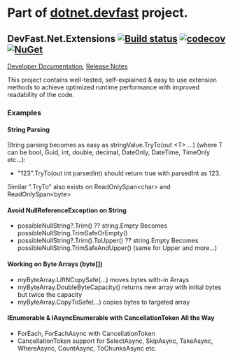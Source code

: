 # Part of [dotnet.devfast](https://github.com/samaysar/dotnet.devfast) project.

## DevFast.Net.Extensions [![Build status](https://ci.appveyor.com/api/projects/status/7naggm2lvjcikgn2?svg=true)](https://ci.appveyor.com/project/samaysar/devfast-dotnet-extensions) [![codecov](https://codecov.io/gh/samaysar/dotnet.devfast.extensions/graph/badge.svg?token=7DXJsSSBLm)](https://codecov.io/gh/samaysar/dotnet.devfast.extensions) [![NuGet](https://buildstats.info/nuget/DevFast.Net.Extensions)](https://www.nuget.org/packages/DevFast.Net.Extensions)
[Developer Documentation](https://github.com/samaysar/dotnet.devfast.extensions/blob/master/docs/index.md 'index'), [Release Notes](https://raw.githubusercontent.com/samaysar/dotnet.devfast.extensions/master/ReleaseNotes.txt)

This project contains well-tested, self-explained &amp; easy to use extension methods to achieve optimized runtime performance with improved readability of the code.

### Examples
#### String Parsing
String parsing becomes as easy as stringValue.TryTo(out &lt;T&gt; ...) (where T can be bool, Guid, int, double, decimal, DateOnly, DateTime, TimeOnly etc...):
 - "123".TryTo(out int parsedInt) should return true with parsedInt as 123.

Similar ".TryTo" also exists on ReadOnlySpan&lt;char&gt; and ReadOnlySpan&lt;byte&gt;

#### Avoid NullReferenceException on String
 - possibleNullString?.Trim() ?? string.Empty Becomes possibleNullString.TrimSafeOrEmpty()
 - possibleNullString?.Trim().ToUpper() ?? string.Empty Becomes possibleNullString.TrimSafeAndUpper() (same for Upper and more...)

#### Working on Byte Arrays (byte[])
 - myByteArray.LiftNCopySafe(...) moves bytes with-in Arrays
 - myByteArray.DoubleByteCapacity() returns new array with initial bytes but twice the capacity
 - myByteArray.CopyToSafe(...) copies bytes to targeted array
 
#### IEnumerable &amp; IAsyncEnumerable with CancellationToken All the Way
 - ForEach, ForEachAsync with CancellationToken
 - CancellationToken support for SelectAsync, SkipAsync, TakeAsync, WhereAsync, CountAsync, ToChunksAsync etc.